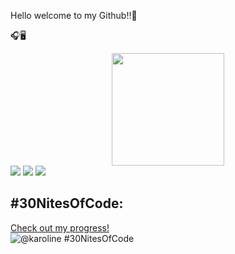 Hello welcome to my Github!!💜

🎧🖥️

<div align="center">
  <a href="https://github.com/W3bkarlbrs">
  <img height="180em" src="https://github-readme-stats.vercel.app/api?username=W3bkarlbrs&show_icons=true&theme=dracula&include_all_commits=true&count_private=true"/>
 
</div>
  
 <div> 
  <a href="https://www.instagram.com/karoline.exe" target="_blank"><img src="https://img.shields.io/badge/-Instagram-%23E4405F?style=for-the-badge&logo=instagram&logoColor=white" target="_blank"></a>
  <a href = "mailto:barroskaroline07@gmail.com"><img src="https://img.shields.io/badge/-Gmail-%23333?style=for-the-badge&logo=gmail&logoColor=white" target="_blank"></a>
  <a href="https://www.linkedin.com/in/karoline-barros-245808199" target="_blank"><img src="https://img.shields.io/badge/-LinkedIn-%230077B5?style=for-the-badge&logo=linkedin&logoColor=white" target="_blank"></a> 
 
  
</div>


## #30NitesOfCode:
  [Check out my progress!](https://www.codedex.io/@karoline/30-nites-of-code)  
  ![@karoline #30NitesOfCode](https://www.codedex.io/api/petStatus?user=karoline)
